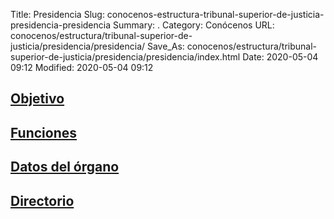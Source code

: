 Title: Presidencia
Slug: conocenos-estructura-tribunal-superior-de-justicia-presidencia-presidencia
Summary: .
Category: Conócenos
URL: conocenos/estructura/tribunal-superior-de-justicia/presidencia/presidencia/
Save_As: conocenos/estructura/tribunal-superior-de-justicia/presidencia/presidencia/index.html
Date: 2020-05-04 09:12
Modified: 2020-05-04 09:12


## [Objetivo](objetivo/)

## [Funciones](funciones/)

## [Datos del órgano](datos-del-organo/)

## [Directorio](directorio/)



